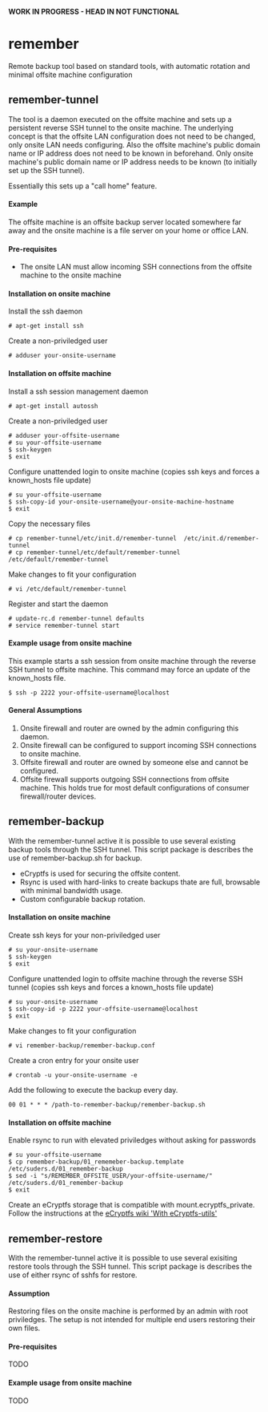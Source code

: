 **WORK IN PROGRESS - HEAD IN NOT FUNCTIONAL**

# remember
Remote backup tool based on standard tools, with automatic rotation and minimal offsite machine configuration 

## remember-tunnel
The tool is a daemon executed on the offsite machine and sets up a persistent reverse SSH tunnel to the onsite machine. The underlying concept is that the offsite LAN configuration does not need to be changed, only onsite LAN needs configuring. Also the offsite machine's public domain name or IP address does not need to be known in beforehand. Only onsite machine's public domain name or IP address needs to be known (to initially set up the SSH tunnel).

Essentially this sets up a "call home" feature.

#### Example
The offsite machine is an offsite backup server located somewhere far away and the onsite machine is a file server on your home or office LAN.

#### Pre-requisites
* The onsite LAN must allow incoming SSH connections from the offsite machine to the onsite machine

#### Installation on onsite machine
Install the ssh daemon
```
# apt-get install ssh
```
Create a non-priviledged user
```
# adduser your-onsite-username
```

#### Installation on offsite machine
Install a ssh session management daemon
```
# apt-get install autossh
```
Create a non-priviledged user
```
# adduser your-offsite-username
# su your-offsite-username
$ ssh-keygen
$ exit
```
Configure unattended login to onsite machine (copies ssh keys and forces a known_hosts file update)
```
# su your-offsite-username
$ ssh-copy-id your-onsite-username@your-onsite-machine-hostname
$ exit
```
Copy the necessary files
```
# cp remember-tunnel/etc/init.d/remember-tunnel  /etc/init.d/remember-tunnel
# cp remember-tunnel/etc/default/remember-tunnel /etc/default/remember-tunnel
```
Make changes to fit your configuration
```
# vi /etc/default/remember-tunnel
```
Register and start the daemon
```
# update-rc.d remember-tunnel defaults
# service remember-tunnel start
```

#### Example usage from onsite machine
This example starts a ssh session from onsite machine through the reverse SSH tunnel to offsite machine. This command may force an update of the known_hosts file.
```
$ ssh -p 2222 your-offsite-username@localhost
```

#### General Assumptions
1. Onsite firewall and router are owned by the admin configuring this daemon.
2. Onsite firewall can be configured to support incoming SSH connections to onsite machine. 
3. Offsite firewall and router are owned by someone else and cannot be configured.
4. Offsite firewall supports outgoing SSH connections from offsite machine. This holds true for most default configurations of consumer firewall/router devices.

## remember-backup
With the remember-tunnel active it is possible to use several existing backup tools through the SSH tunnel. This script package is describes the use of remember-backup.sh for backup. 
* eCryptfs is used for securing the offsite content.
* Rsync is used with hard-links to create backups thate are full, browsable with minimal bandwidth usage.
* Custom configurable backup rotation.   

#### Installation on onsite machine
Create ssh keys for your non-priviledged user
```
# su your-onsite-username
$ ssh-keygen
$ exit
```
Configure unattended login to offsite machine through the reverse SSH tunnel (copies ssh keys and forces a known_hosts file update)
```
# su your-onsite-username
$ ssh-copy-id -p 2222 your-offsite-username@localhost
$ exit
```
Make changes to fit your configuration
```
# vi remember-backup/remember-backup.conf
```
Create a cron entry for your onsite user
```
# crontab -u your-onsite-username -e
```
Add the following to execute the backup every day.
```
00 01 * * * /path-to-remember-backup/remember-backup.sh
```

#### Installation on offsite machine
Enable rsync to run with elevated priviledges without asking for passwords
```
# su your-offsite-username
$ cp remember-backup/01_rememeber-backup.template /etc/suders.d/01_remember-backup
$ sed -i "s/REMEMBER_OFFSITE_USER/your-offsite-username/" /etc/suders.d/01_remember-backup
$ exit
```
Create an eCryptfs storage that is compatible with mount.ecryptfs_private. Follow the instructions at the [eCryptfs wiki 'With eCryptfs-utils'](https://wiki.archlinux.org/index.php/ECryptfs#With_ecryptfs-utils)

## remember-restore
With the remember-tunnel active it is possible to use several exisiting restore tools through the SSH tunnel. This script package is describes the use of either rsync of sshfs for restore.

#### Assumption
Restoring files on the onsite machine is performed by an admin with root priviledges. The setup is not intended for multiple end users restoring their own files.

#### Pre-requisites
TODO

#### Example usage from onsite machine
TODO
